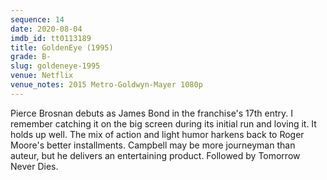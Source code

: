 ```yaml
---
sequence: 14
date: 2020-08-04
imdb_id: tt0113189
title: GoldenEye (1995)
grade: B-
slug: goldeneye-1995
venue: Netflix
venue_notes: 2015 Metro-Goldwyn-Mayer 1080p
---
```


Pierce Brosnan debuts as James Bond in the franchise's 17th entry. I remember catching it on the big screen during its initial run and loving it. It holds up well. <span data-snippet>The mix of action and light humor harkens back to Roger Moore's better installments.</span> Campbell may be more journeyman than auteur, but he delivers an entertaining product. Followed by <span data-imdb-id="tt0120347">Tomorrow Never Dies</span>.
